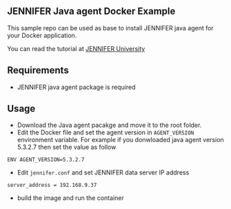 ## JENNIFER Java agent Docker Example
This sample repo can be used as base to install JENNIFER java agent for your Docker application.

You can read the tutorial at [JENNIFER University](https://edu.jennifersoft.com/articles/jennifer-5/java-agent-5/how-to-monitor-java-application-on-docker)

## Requirements
* JENNIFER java agent package is required

## Usage
* Download the Java agent pacakge and move it to the root folder.
* Edit the Docker file and set the agent version in ```AGENT_VERSION``` environment variable. For example if you donwloaded java agent version 5.3.2.7 then set the value as follow

```
ENV AGENT_VERSION=5.3.2.7
````

* Edit ```jennifer.conf``` and set JENNIFER data server IP address
```
server_address = 192.168.9.37
```

* build the image and run the container
